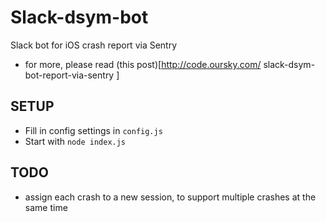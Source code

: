 # Slack-dsym-bot

Slack bot for iOS crash report via Sentry 
* for more, please read (this post)[http://code.oursky.com/
slack-dsym-bot-report-via-sentry
]


## SETUP
* Fill in config settings in `config.js`
* Start with `node index.js`

## TODO

* assign each crash to a new session, to support multiple crashes at the same time
